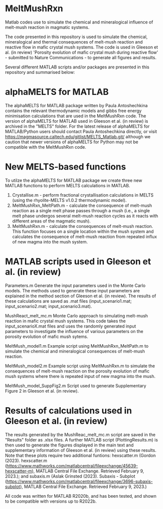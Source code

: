 # MeltMushRxn
Matlab codes use to simulate the chemical and mineralogical influence of melt-mush reaction in magmatic systems.

The code presented in this repository is used to simulate the chemical, mineralogical and thermal consequences of melt-mush reaction and reactive flow in mafic crystal mush systems. The code is used in Gleeson et al. (in review) 'Porosity evolution of mafic crystal mush during reactive flow' - submitted to Nature Communications - to generate all figures and results.

Several different MATLAB scripts and/or packages are presented in this repository and summarised below:

# alphaMELTS for MATLAB
The alphaMELTS for MATLAB package written by Paula Antoshechkina contains the relevant thermodynamic models and gibbs free energy minimisation calculations that are used in the MeltMushRxn code. The version of alphaMELTS for MATLAB used in Gleeson et al. (in review) is archived in the "MELTS" folder. For the latest release of alphaMELTS for MATLAB/Python users should contact Paula Antoshechkina directly, or visit https://magmasource.caltech.edu/gitlist/MELTS_Matlab.git/ although we caution that newer versions of alphaMELTS for Python may not be compatible with the MeltMushRxn code.

# New MELTS-based functions
To utilze the alphaMELTS for MATLAB package we create three new MATLAB functions to perform MELTS calculations in MATLAB.
1. Crystallise.m - perform fractional crystallisation calculations in MELTS (using the rhyolite-MELTS v1.0.2 thermodynamic model).
2. MeltMushRxn_MeltPath.m - calculate the consequence of melt-mush reaction as a single melt phase passes through a mush (i.e., a single melt phase undergos several melt-mush reaction cycles as it reacts with different areas of the magmatic mush).
3. MeltMushRxn.m - calculate the consequences of melt-mush reaction. This function focuses on a single location within the mush system and calculates the consequence of melt-mush reaction from repeated influx of new magma into the mush system.

# MATLAB scripts used in Gleeson et al. (in review)
Parameters.m
  Generate the input parameters used in the Monte Carlo models. The methods used to generate these input parameters are explained in the method section of Gleeson et al. (in review). The results of these calculations are saved as .mat files (input_scenario1.mat; input_scenario2.mat; input_scenario3.mat).
  
MushReact_melt_mc.m
  Monte Carlo approach to simulating melt-mush reaction in mafic crystal mush systems. This code takes the input_scenarioX.mat files and uses the randomly generated input parameters to investigate the influence of various parameters on the porosity evolution of mafic mush sytems.
  
MeltMush_model1.m
  Example script using MeltMushRxn_MeltPath.m to simulate the chemical and mineralogical consequences of melt-mush reaction.
  
MeltMush_model2.m
  Example script using MeltMushRxn.m to simulate the consequences of melt-mush reaction on the porosity evolution of mafic mush systems where there is repeated input of new magma into the mush.
  
MeltMush_model_SuppFig2.m
  Script used to generate Supplementary Figure 2 in Gleeson et al. (in review).
  
# Results of calculations used in Gleeson et al. (in review)
The results generated by the MushReac_melt_mc.m script are saved in the "Results" folder as .xlsx files. A further MATLAB script (PlottingResults.m) is then used to generate the figures displayed in the main text and supplementary information of Gleeson et al. (in review) using these results. Note that these plots require two additional funtions: hexscatter.m (Gordon (2023). hexscatter.m (https://www.mathworks.com/matlabcentral/fileexchange/45639-hexscatter-m), MATLAB Central File Exchange. Retrieved February 9, 2023.); and subaxis.m (Aslak Grinsted (2023). Subaxis - Subplot (https://www.mathworks.com/matlabcentral/fileexchange/3696-subaxis-subplot), MATLAB Central File Exchange. Retrieved February 9, 2023.)  

All code was written for MATLAB R2020b, and has been tested, and shown to be compatible with versions up to R2022b.
  
